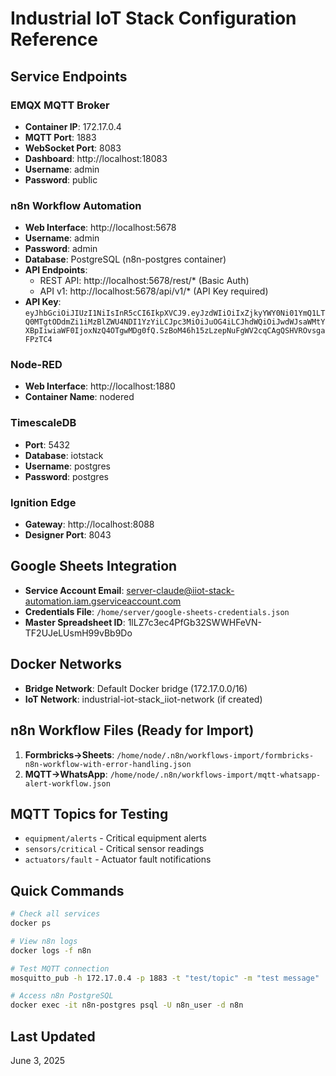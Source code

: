 # Industrial IoT Stack Configuration Reference

## Service Endpoints

### EMQX MQTT Broker
- **Container IP**: 172.17.0.4
- **MQTT Port**: 1883
- **WebSocket Port**: 8083
- **Dashboard**: http://localhost:18083
- **Username**: admin
- **Password**: public

### n8n Workflow Automation
- **Web Interface**: http://localhost:5678
- **Username**: admin
- **Password**: admin
- **Database**: PostgreSQL (n8n-postgres container)
- **API Endpoints**:
  - REST API: http://localhost:5678/rest/* (Basic Auth)
  - API v1: http://localhost:5678/api/v1/* (API Key required)
- **API Key**: `eyJhbGciOiJIUzI1NiIsInR5cCI6IkpXVCJ9.eyJzdWIiOiIxZjkyYWY0Ni01YmQ1LTQ0MTgtODdmZi1iMzBlZWU4NDI1YzYiLCJpc3MiOiJuOG4iLCJhdWQiOiJwdWJsaWMtYXBpIiwiaWF0IjoxNzQ4OTgwMDg0fQ.SzBoM46h15zLzepNuFgWV2cqCAgQSHVROvsgaFPzTC4`

### Node-RED
- **Web Interface**: http://localhost:1880
- **Container Name**: nodered

### TimescaleDB
- **Port**: 5432
- **Database**: iotstack
- **Username**: postgres
- **Password**: postgres

### Ignition Edge
- **Gateway**: http://localhost:8088
- **Designer Port**: 8043

## Google Sheets Integration
- **Service Account Email**: server-claude@iiot-stack-automation.iam.gserviceaccount.com
- **Credentials File**: `/home/server/google-sheets-credentials.json`
- **Master Spreadsheet ID**: 1lLZ7c3ec4PfGb32SWWHFeVN-TF2UJeLUsmH99vBb9Do

## Docker Networks
- **Bridge Network**: Default Docker bridge (172.17.0.0/16)
- **IoT Network**: industrial-iot-stack_iiot-network (if created)

## n8n Workflow Files (Ready for Import)
1. **Formbricks→Sheets**: `/home/node/.n8n/workflows-import/formbricks-n8n-workflow-with-error-handling.json`
2. **MQTT→WhatsApp**: `/home/node/.n8n/workflows-import/mqtt-whatsapp-alert-workflow.json`

## MQTT Topics for Testing
- `equipment/alerts` - Critical equipment alerts
- `sensors/critical` - Critical sensor readings
- `actuators/fault` - Actuator fault notifications

## Quick Commands
```bash
# Check all services
docker ps

# View n8n logs
docker logs -f n8n

# Test MQTT connection
mosquitto_pub -h 172.17.0.4 -p 1883 -t "test/topic" -m "test message"

# Access n8n PostgreSQL
docker exec -it n8n-postgres psql -U n8n_user -d n8n
```

## Last Updated
June 3, 2025